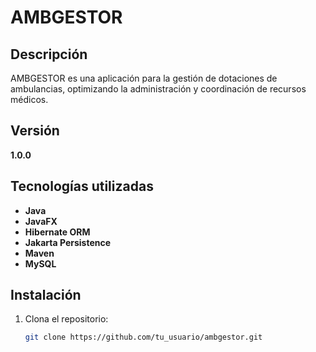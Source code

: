 # AMBGESTOR

## Descripción
AMBGESTOR es una aplicación para la gestión de dotaciones de ambulancias, optimizando la administración y coordinación de recursos médicos.

## Versión
**1.0.0**

## Tecnologías utilizadas
- **Java**
- **JavaFX**
- **Hibernate ORM**
- **Jakarta Persistence**
- **Maven**
- **MySQL**

## Instalación
1. Clona el repositorio:
   ```bash
   git clone https://github.com/tu_usuario/ambgestor.git
